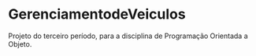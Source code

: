 # GerenciamentodeVeiculos
Projeto do terceiro período, para a disciplina de Programação Orientada a Objeto.
